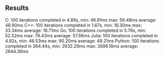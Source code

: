 ## Results
C:      100 iterations completed in   4.89s, min:   46.91ms max:   56.48ms average:   48.90ms
C++:    100 iterations completed in   1.67s, min:   16.30ms max:   33.34ms average:   16.71ms
Go:     100 iterations completed in   5.76s, min:   52.52ms max:   78.43ms average:   57.56ms
Julia:  100 iterations completed in   4.92s, min:   46.53ms max:   90.20ms average:   49.21ms
Python: 100 iterations completed in 264.44s, min: 2632.29ms max: 2696.16ms average: 2644.36ms

